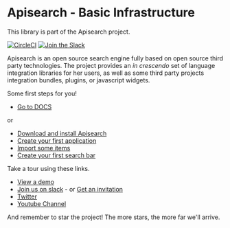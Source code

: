# Apisearch - Basic Infrastructure

This library is part of the Apisearch project.

[![CircleCI](https://circleci.com/gh/apisearch-io/search-server.svg?style=svg)](https://circleci.com/gh/apisearch-io/search-server)
[![Join the Slack](https://img.shields.io/badge/join%20us-on%20slack-blue.svg)](https://apisearch.slack.com)

Apisearch is an open source search engine fully based on open source third party
technologies. The project provides an *in crescendo* set of language 
integration libraries for her users, as well as some third party projects 
integration bundles, plugins, or javascript widgets.

Some first steps for you!

- [Go to DOCS](http://docs.apisearch.io/#download-and-install-apisearch)

or

- [Download and install Apisearch](http://docs.apisearch.io/#download-and-install-apisearch)
- [Create your first application](http://docs.apisearch.io/#create-your-first-application)
- [Import some items](http://docs.apisearch.io/#import-some-items)
- [Create your first search bar](http://docs.apisearch.io/#create-my-first-search-bar)

Take a tour using these links.

- [View a demo](http://apisearch.io)
- [Join us on slack](https://apisearch.slack.com) - or [Get an invitation](https://apisearch-slack.herokuapp.com/)
- [Twitter](https://twitter.com/apisearch_io)
- [Youtube Channel](https://www.youtube.com/channel/UCD9H_POyre6Wvahg-zaLzsA)

And remember to star the project! The more stars, the more far we'll arrive.
